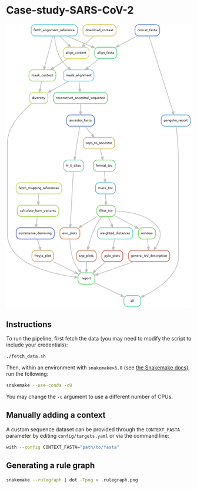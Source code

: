 # Case-study-SARS-CoV-2

![Snakemake rule graph](.rulegraph.png)

## Instructions

To run the pipeline, first fetch the data (you may need to modify the script to include your credentials):

```bash
./fetch_data.sh
```

Then, within an environment with `snakemake>6.0` (see [the Snakemake docs](https://snakemake.readthedocs.io/en/stable/getting_started/installation.html)), run the following:

```bash
snakemake --use-conda -c8
```

You may change the `-c` argument to use a different number of CPUs.

## Manually adding a context

A custom sequence dataset can be provided through the `CONTEXT_FASTA` parameter
by editing `config/targets.yaml` or via the command line:

```bash
with --config CONTEXT_FASTA="path/to/fasta"
```

## Generating a rule graph

```bash
snakemake --rulegraph | dot -Tpng > .rulegraph.png
```
